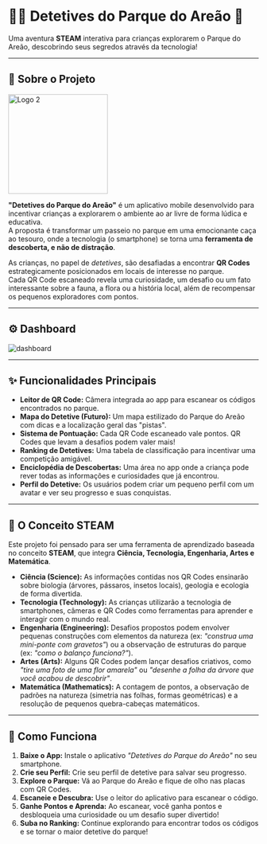 # 🕵️‍♀️ Detetives do Parque do Areão 🌳
Uma aventura **STEAM** interativa para crianças explorarem o Parque do Areão, descobrindo seus segredos através da tecnologia!

---

## 📜 Sobre o Projeto
<img width="200" height="200" alt="Logo 2" src="https://github.com/user-attachments/assets/42a9ce51-9988-46f8-8891-6126e0a70640" />

**"Detetives do Parque do Areão"** é um aplicativo mobile desenvolvido para incentivar crianças a explorarem o ambiente ao ar livre de forma lúdica e educativa.  
A proposta é transformar um passeio no parque em uma emocionante caça ao tesouro, onde a tecnologia (o smartphone) se torna uma **ferramenta de descoberta, e não de distração**.

As crianças, no papel de *detetives*, são desafiadas a encontrar **QR Codes** estrategicamente posicionados em locais de interesse no parque.  
Cada QR Code escaneado revela uma curiosidade, um desafio ou um fato interessante sobre a fauna, a flora ou a história local, além de recompensar os pequenos exploradores com pontos.

---
## ⚙ Dashboard
![dashboard](https://github.com/user-attachments/assets/eb0d8b9d-592e-4d98-98df-557f3a287126)

---
## ✨ Funcionalidades Principais
- **Leitor de QR Code:** Câmera integrada ao app para escanear os códigos encontrados no parque.  
- **Mapa do Detetive (Futuro):** Um mapa estilizado do Parque do Areão com dicas e a localização geral das "pistas".  
- **Sistema de Pontuação:** Cada QR Code escaneado vale pontos. QR Codes que levam a desafios podem valer mais!  
- **Ranking de Detetives:** Uma tabela de classificação para incentivar uma competição amigável.  
- **Enciclopédia de Descobertas:** Uma área no app onde a criança pode rever todas as informações e curiosidades que já encontrou.  
- **Perfil do Detetive:** Os usuários podem criar um pequeno perfil com um avatar e ver seu progresso e suas conquistas.  

---

## 🧠 O Conceito STEAM
Este projeto foi pensado para ser uma ferramenta de aprendizado baseada no conceito **STEAM**, que integra **Ciência, Tecnologia, Engenharia, Artes e Matemática**.

- **Ciência (Science):** As informações contidas nos QR Codes ensinarão sobre biologia (árvores, pássaros, insetos locais), geologia e ecologia de forma divertida.  
- **Tecnologia (Technology):** As crianças utilizarão a tecnologia de smartphones, câmeras e QR Codes como ferramentas para aprender e interagir com o mundo real.  
- **Engenharia (Engineering):** Desafios propostos podem envolver pequenas construções com elementos da natureza (ex: *"construa uma mini-ponte com gravetos"*) ou a observação de estruturas do parque (ex: *"como o balanço funciona?"*).  
- **Artes (Arts):** Alguns QR Codes podem lançar desafios criativos, como *"tire uma foto de uma flor amarela"* ou *"desenhe a folha da árvore que você acabou de descobrir"*.  
- **Matemática (Mathematics):** A contagem de pontos, a observação de padrões na natureza (simetria nas folhas, formas geométricas) e a resolução de pequenos quebra-cabeças matemáticos.  

---

## 🚀 Como Funciona
1. **Baixe o App:** Instale o aplicativo *"Detetives do Parque do Areão"* no seu smartphone.  
2. **Crie seu Perfil:** Crie seu perfil de detetive para salvar seu progresso.  
3. **Explore o Parque:** Vá ao Parque do Areão e fique de olho nas placas com QR Codes.  
4. **Escaneie e Descubra:** Use o leitor do aplicativo para escanear o código.  
5. **Ganhe Pontos e Aprenda:** Ao escanear, você ganha pontos e desbloqueia uma curiosidade ou um desafio super divertido!  
6. **Suba no Ranking:** Continue explorando para encontrar todos os códigos e se tornar o maior detetive do parque!  
